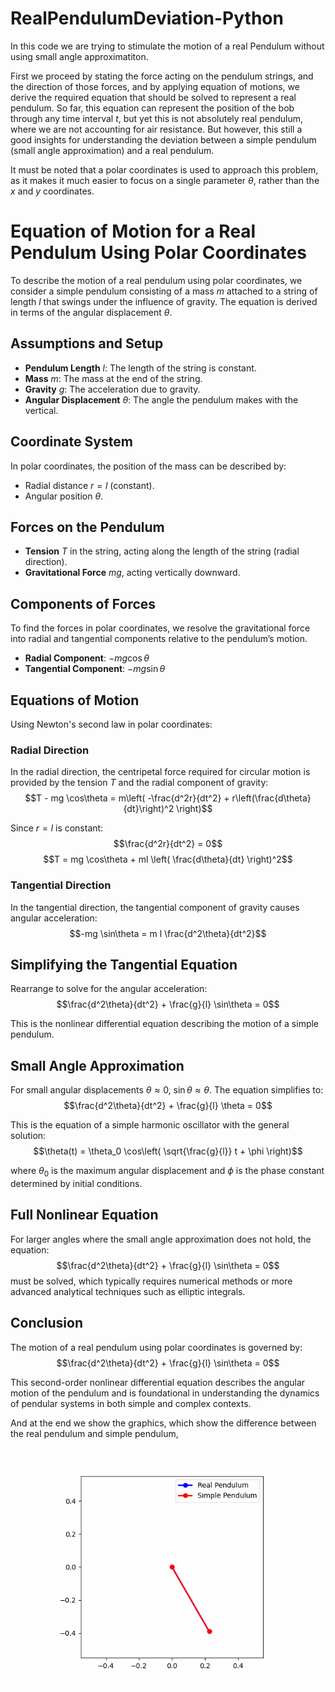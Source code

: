 # RealPendulumDeviation-Python
In this code we are trying to stimulate the motion of a real Pendulum without using small angle approximatiton.

First we proceed by stating the force acting on the pendulum strings, and the direction of those forces, and by applying equation of motions, we derive the required equation that should be solved to represent a real pendulum. So far, this equation can represent the position of the bob through any time interval $t$, but yet this is not absolutely real pendulum, where we are not accounting for air resistance. But however, this still a good insights for understanding the deviation between a simple pendulum (small angle approximation) and a real pendulum.

It must be noted that a polar coordinates is used to approach this problem, as it makes it much easier to focus on a single parameter $\theta$, rather than the $x$ and $y$ coordinates.

# Equation of Motion for a Real Pendulum Using Polar Coordinates

To describe the motion of a real pendulum using polar coordinates, we consider a simple pendulum consisting of a mass $m$ attached to a string of length $l$ that swings under the influence of gravity. The equation is derived in terms of the angular displacement $\theta$.

## Assumptions and Setup

- **Pendulum Length** $l$: The length of the string is constant.
- **Mass** $m$: The mass at the end of the string.
- **Gravity** $g$: The acceleration due to gravity.
- **Angular Displacement** $\theta$: The angle the pendulum makes with the vertical.

## Coordinate System

In polar coordinates, the position of the mass can be described by:
- Radial distance $r = l$ (constant).
- Angular position $\theta$.

## Forces on the Pendulum

- **Tension** $T$ in the string, acting along the length of the string (radial direction).
- **Gravitational Force** $mg$, acting vertically downward.

## Components of Forces

To find the forces in polar coordinates, we resolve the gravitational force into radial and tangential components relative to the pendulum’s motion.

- **Radial Component**: $-mg \cos\theta$
- **Tangential Component**: $-mg \sin\theta$

## Equations of Motion

Using Newton's second law in polar coordinates:

### Radial Direction

In the radial direction, the centripetal force required for circular motion is provided by the tension $T$ and the radial component of gravity:
$$T - mg \cos\theta = m\left( -\frac{d^2r}{dt^2} + r\left(\frac{d\theta}{dt}\right)^2 \right)$$

Since $r = l$ is constant:
$$\frac{d^2r}{dt^2} = 0$$
$$T = mg \cos\theta + ml \left( \frac{d\theta}{dt} \right)^2$$

### Tangential Direction

In the tangential direction, the tangential component of gravity causes angular acceleration:
$$-mg \sin\theta = m l \frac{d^2\theta}{dt^2}$$

## Simplifying the Tangential Equation

Rearrange to solve for the angular acceleration:
$$\frac{d^2\theta}{dt^2} + \frac{g}{l} \sin\theta = 0$$

This is the nonlinear differential equation describing the motion of a simple pendulum.

## Small Angle Approximation

For small angular displacements $\theta \approx 0$, $\sin\theta \approx \theta$. The equation simplifies to:
$$\frac{d^2\theta}{dt^2} + \frac{g}{l} \theta = 0$$

This is the equation of a simple harmonic oscillator with the general solution:
$$\theta(t) = \theta_0 \cos\left( \sqrt{\frac{g}{l}} t + \phi \right)$$

where $\theta_0$ is the maximum angular displacement and $\phi$ is the phase constant determined by initial conditions.

## Full Nonlinear Equation

For larger angles where the small angle approximation does not hold, the equation:
$$\frac{d^2\theta}{dt^2} + \frac{g}{l} \sin\theta = 0$$
must be solved, which typically requires numerical methods or more advanced analytical techniques such as elliptic integrals.

## Conclusion

The motion of a real pendulum using polar coordinates is governed by:
$$\frac{d^2\theta}{dt^2} + \frac{g}{l} \sin\theta = 0$$

This second-order nonlinear differential equation describes the angular motion of the pendulum and is foundational in understanding the dynamics of pendular systems in both simple and complex contexts.

And at the end we show the graphics, which show the difference between the real pendulum and simple pendulum, 

![Double Pendulum Animation](https://github.com/aonsi55/RealPendulumDeviation-Python/blob/main/double_pendulum.gif)
